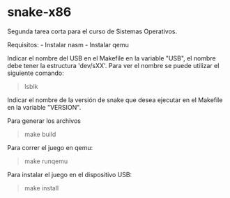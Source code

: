 # snake-x86
Segunda tarea corta para el curso de Sistemas Operativos.

Requisitos:
    - Instalar nasm
    - Instalar qemu

Indicar el nombre del USB en el Makefile en la variable "USB", el nombre debe tener la estructura 'dev/sXX'.
Para ver el nombre se puede utilizar el siguiente comando:
> lsblk

Indicar el nombre de la versión de snake que desea ejecutar en el Makefile en la variable "VERSION".

Para generar los archivos 
> make build 

Para correr el juego en qemu:
> make runqemu

Para instalar el juego en el dispositivo USB:
> make install 